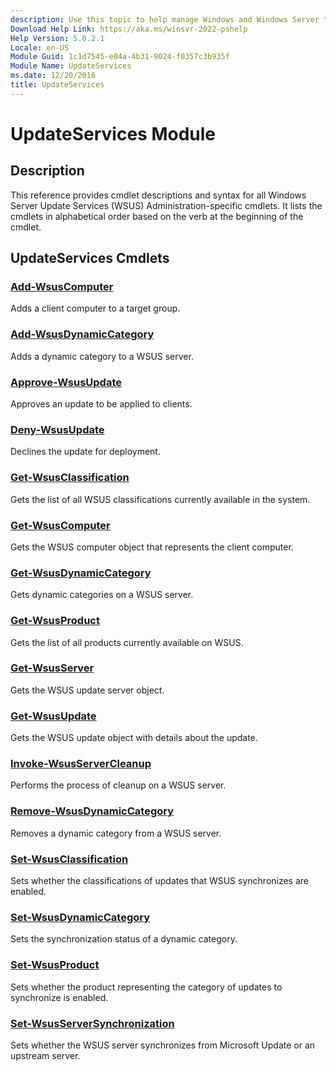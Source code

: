 ```yaml
---
description: Use this topic to help manage Windows and Windows Server technologies with Windows PowerShell.
Download Help Link: https://aka.ms/winsvr-2022-pshelp
Help Version: 5.0.2.1
Locale: en-US
Module Guid: 1c1d7545-e04a-4b31-9024-f0357c3b935f
Module Name: UpdateServices
ms.date: 12/20/2016
title: UpdateServices
---
```


# UpdateServices Module

## Description

This reference provides cmdlet descriptions and syntax for all Windows Server Update Services (WSUS) Administration-specific cmdlets. It lists the cmdlets in alphabetical order based on the verb at the beginning of the cmdlet.

## UpdateServices Cmdlets

### [Add-WsusComputer](./Add-WsusComputer.md)

Adds a client computer to a target group.

### [Add-WsusDynamicCategory](./Add-WsusDynamicCategory.md)

Adds a dynamic category to a WSUS server.

### [Approve-WsusUpdate](./Approve-WsusUpdate.md)

Approves an update to be applied to clients.

### [Deny-WsusUpdate](./Deny-WsusUpdate.md)

Declines the update for deployment.

### [Get-WsusClassification](./Get-WsusClassification.md)

Gets the list of all WSUS classifications currently available in the system.

### [Get-WsusComputer](./Get-WsusComputer.md)

Gets the WSUS computer object that represents the client computer.

### [Get-WsusDynamicCategory](./Get-WsusDynamicCategory.md)

Gets dynamic categories on a WSUS server.

### [Get-WsusProduct](./Get-WsusProduct.md)

Gets the list of all products currently available on WSUS.

### [Get-WsusServer](./Get-WsusServer.md)

Gets the WSUS update server object.

### [Get-WsusUpdate](./Get-WsusUpdate.md)

Gets the WSUS update object with details about the update.

### [Invoke-WsusServerCleanup](./Invoke-WsusServerCleanup.md)

Performs the process of cleanup on a WSUS server.

### [Remove-WsusDynamicCategory](./Remove-WsusDynamicCategory.md)

Removes a dynamic category from a WSUS server.

### [Set-WsusClassification](./Set-WsusClassification.md)

Sets whether the classifications of updates that WSUS synchronizes are enabled.

### [Set-WsusDynamicCategory](./Set-WsusDynamicCategory.md)

Sets the synchronization status of a dynamic category.

### [Set-WsusProduct](./Set-WsusProduct.md)

Sets whether the product representing the category of updates to synchronize is enabled.

### [Set-WsusServerSynchronization](./Set-WsusServerSynchronization.md)

Sets whether the WSUS server synchronizes from Microsoft Update or an upstream server.

